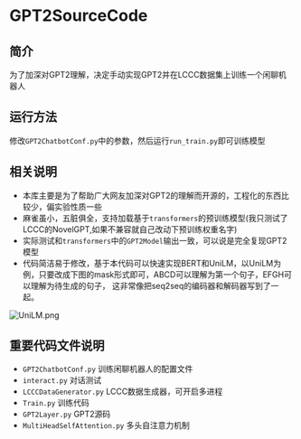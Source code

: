 # GPT2SourceCode

## 简介
为了加深对GPT2理解，决定手动实现GPT2并在LCCC数据集上训练一个闲聊机器人

## 运行方法
修改`GPT2ChatbotConf.py`中的参数，然后运行`run_train.py`即可训练模型

## 相关说明
- 本库主要是为了帮助广大网友加深对GPT2的理解而开源的，工程化的东西比较少，偏实验性质一些
- 麻雀虽小，五脏俱全，支持加载基于`transformers`的预训练模型(我只测试了LCCC的NovelGPT,如果不兼容就自己改动下预训练权重名字)
- 实际测试和`transformers`中的`GPT2Model`输出一致，可以说是完全复现GPT2模型
- 代码简洁易于修改，基于本代码可以快速实现BERT和UniLM，以UniLM为例，只要改成下图的mask形式即可，ABCD可以理解为第一个句子，EFGH可以理解为待生成的句子，
这非常像把seq2seq的编码器和解码器写到了一起。

![UniLM.png](https://i.loli.net/2021/01/03/tpP5iyacR4hreq2.png)

## 重要代码文件说明
- `GPT2ChatbotConf.py` 训练闲聊机器人的配置文件
- `interact.py` 对话测试
- `LCCCDataGenerator.py` LCCC数据生成器，可开启多进程
- `Train.py` 训练代码
- `GPT2Layer.py` GPT2源码
- `MultiHeadSelfAttention.py` 多头自注意力机制



